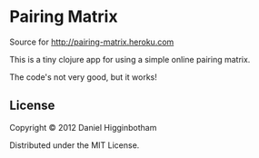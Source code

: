 # Pairing Matrix

Source for http://pairing-matrix.heroku.com

This is a tiny clojure app for using a simple online pairing matrix.

The code's not very good, but it works!

## License

Copyright © 2012 Daniel Higginbotham

Distributed under the MIT License.
